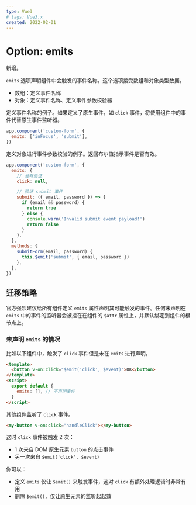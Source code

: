 ```yaml
---
type: Vue3
# tags: Vue3.x
created: 2022-02-01
---
```


# Option: emits

新增。

`emits` 选项声明组件中会触发的事件名称。这个选项接受数组和对象类型数据。

- 数组：定义事件名称
- 对象：定义事件名称、定义事件参数校验器

定义事件名称的例子。如果定义了原生事件，如 `click` 事件，将使用组件中的事件代替原生事件监听器。

```js
app.component('custom-form', {
  emits: ['inFocus', 'submit'],
})
```

定义对象进行事件参数校验的例子。返回布尔值指示事件是否有效。

```js
app.component('custom-form', {
  emits: {
    // 没有验证
    click: null,

    // 验证 submit 事件
    submit: ({ email, password }) => {
      if (email && password) {
        return true
      } else {
        console.warn('Invalid submit event payload!')
        return false
      }
    },
  },
  methods: {
    submitForm(email, password) {
      this.$emit('submit', { email, password })
    },
  },
})
```

## 迁移策略

官方强烈建议给所有组件定义 `emits` 属性声明其可能触发的事件。任何未声明在 `emits` 中的事件的监听器会被挂在在组件的 `$attr` 属性上，并默认绑定到组件的根节点上。

### 未声明 `emits` 的情况

比如以下组件中，触发了 `click` 事件但是未在 `emits` 进行声明。

```html
<template>
  <button v-on:click="$emit('click', $event)">OK</button>
</template>
<script>
  export default {
    emits: [], // 不声明事件
  }
</script>
```

其他组件监听了 `click` 事件。

```html
<my-button v-on:click="handleClick"></my-button>
```

这时 `click` 事件被触发 2 次：

- 1 次来自 DOM 原生元素 `button` 的点击事件
- 另一次来自 `$emit('click', $event)`

你可以：

- 定义 `emits` 仅让 `$emit()` 来触发事件，这对 `click` 有额外处理逻辑时非常有用
- 删除 `$emit()`，仅让原生元素的监听起起效
